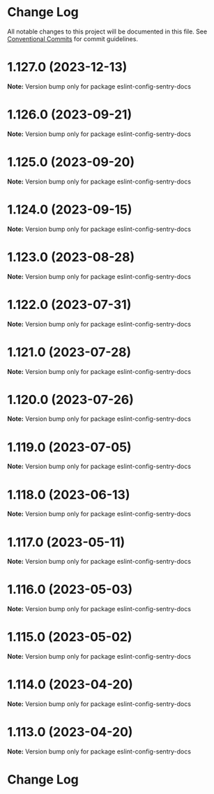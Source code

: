 # Change Log

All notable changes to this project will be documented in this file.
See [Conventional Commits](https://conventionalcommits.org) for commit guidelines.

# 1.127.0 (2023-12-13)

**Note:** Version bump only for package eslint-config-sentry-docs





# 1.126.0 (2023-09-21)

**Note:** Version bump only for package eslint-config-sentry-docs





# 1.125.0 (2023-09-20)

**Note:** Version bump only for package eslint-config-sentry-docs





# 1.124.0 (2023-09-15)

**Note:** Version bump only for package eslint-config-sentry-docs





# 1.123.0 (2023-08-28)

**Note:** Version bump only for package eslint-config-sentry-docs





# 1.122.0 (2023-07-31)

**Note:** Version bump only for package eslint-config-sentry-docs





# 1.121.0 (2023-07-28)

**Note:** Version bump only for package eslint-config-sentry-docs





# 1.120.0 (2023-07-26)

**Note:** Version bump only for package eslint-config-sentry-docs





# 1.119.0 (2023-07-05)

**Note:** Version bump only for package eslint-config-sentry-docs





# 1.118.0 (2023-06-13)

**Note:** Version bump only for package eslint-config-sentry-docs





# 1.117.0 (2023-05-11)

**Note:** Version bump only for package eslint-config-sentry-docs





# 1.116.0 (2023-05-03)

**Note:** Version bump only for package eslint-config-sentry-docs





# 1.115.0 (2023-05-02)

**Note:** Version bump only for package eslint-config-sentry-docs





# 1.114.0 (2023-04-20)

**Note:** Version bump only for package eslint-config-sentry-docs





# 1.113.0 (2023-04-20)

**Note:** Version bump only for package eslint-config-sentry-docs





# Change Log

